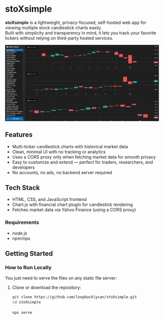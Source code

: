 # stoXsimple

**stoXsimple** is a lightweight, privacy-focused, self-hosted web app for viewing multiple stock candlestick charts easily.  
Built with simplicity and transparency in mind, it lets you track your favorite tickers without relying on third-party hosted services.

![stoXsimple Screenshot](https://github.com/0wardriver0/stoXsimple/blob/main/image.png)

## Features

- Multi-ticker candlestick charts with historical market data
- Clean, minimal UI with no tracking or analytics
- Uses a CORS proxy only when fetching market data for smooth privacy
- Easy to customize and extend — perfect for traders, researchers, and developers
- No accounts, no ads, no backend server required

## Tech Stack

- HTML, CSS, and JavaScript frontend
- Chart.js with financial chart plugin for candlestick rendering
- Fetches market data via Yahoo Finance (using a CORS proxy)

### Requirements

- node.js 
- npm/npx

## Getting Started

### How to Run Locally

You just need to serve the files on any static file server:

1. Clone or download the repository:

   ```bash
   git clone https://github.com/loopbacklycan/stoXsimple.git
   cd stoXsimple
   
   npx serve
